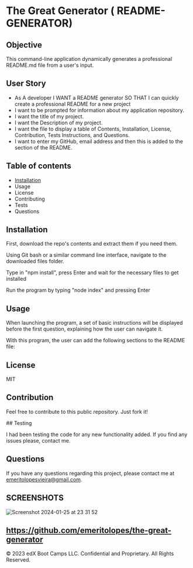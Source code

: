 # The Great Generator ( README-GENERATOR)
## Objective

This command-line application dynamically generates a professional README.md file from a user's input.

## User Story

* As A developer I WANT a README generator SO THAT I can quickly create a professional README for a new project
* I want to be prompted for information about my application repository.
* I want the title of my project.
* I want the Description of my project.
* I want the file to display a table of Contents, Installation, License, Contribution, Tests Instructions, and Questions.
* I want to enter my GitHub, email address and then this is added to the section of the README.


## Table of contents


   * [Installation](#installation)
   * Usage 
   * License 
   * Contributing 
   * Tests 
   * Questions

     
## Installation

First, download the repo's contents and extract them if you need them.

Using Git bash or a similar command line interface, navigate to the downloaded files folder.

Type in "npm install", press Enter and wait for the necessary files to get installed

Run the program by typing "node index" and pressing Enter


## Usage

When launching the program, a set of basic instructions will be displayed before the first question, explaining how the user can navigate it.

With this program, the user can add the following sections to the README file:


## License

MIT


## Contribution

Feel free to contribute to this public repository. Just fork it!


## Testing

I had been testing the code for any new functionality added. If you find any  issues please, contact me.

## Questions

If you have any questions regarding this project, please contact me at emeritolopesvieira@gmail.com.

## SCREENSHOTS


![Screenshot 2024-01-25 at 23 31 52](https://github.com/emeritolopes/the-great-generator/assets/101825132/8e60a2c7-6bba-4c1f-8bf9-dc37b1e2f5b0)

https://github.com/emeritolopes/the-great-generator
---

© 2023 edX Boot Camps LLC. Confidential and Proprietary. All Rights Reserved.
